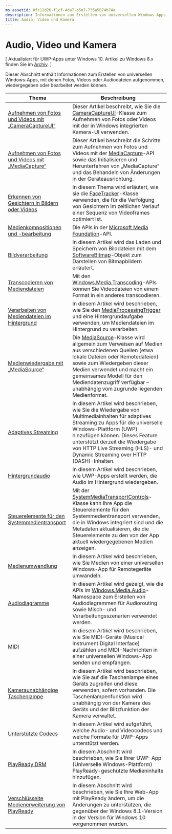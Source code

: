 ```yaml
---
ms.assetid: 0fc12d26-f1cf-4da7-b5a7-735a5074b74a
description: Informationen zum Erstellen von universellen Windows-Apps, mit denen Fotos, Videos oder Audiodateien aufgenommen, wiedergegeben oder bearbeitet werden können.
title: Audio, Video und Kamera
---
```


# Audio, Video und Kamera

\[ Aktualisiert für UWP-Apps unter Windows 10. Artikel zu Windows 8.x finden Sie im [Archiv](http://go.microsoft.com/fwlink/p/?linkid=619132). \]

Dieser Abschnitt enthält Informationen zum Erstellen von universellen Windows-Apps, mit denen Fotos, Videos oder Audiodateien aufgenommen, wiedergegeben oder bearbeitet werden können.
 
| Thema                                                                                             | Beschreibung                                                                                                                                                                                                                                                                                    |
|---------------------------------------------------------------------------------------------------|------------------------------------------------------------------------------------------------------------------------------------------------------------------------------------------------------------------------------------------------------------------------------------------------|
| [Aufnehmen von Fotos und Videos mit „CameraCaptureUI“](capture-photos-and-video-with-cameracaptureui.md) | Dieser Artikel beschreibt, wie Sie die [CameraCaptureUI](capture-photos-and-video-with-cameracaptureui.md)-Klasse zum Aufnehmen von Fotos oder Videos mit der in Windows integrierten Kamera-UI verwenden.                                                                                                            |
| [Aufnehmen von Fotos und Videos mit „MediaCapture“](capture-photos-and-video-with-mediacapture.md)       | Dieser Artikel beschreibt die Schritte zum Aufnehmen von Fotos und Videos mit der [MediaCapture](https://msdn.microsoft.com/library/windows/apps/br241124)-API sowie das Initialisieren und Herunterfahren von „MediaCapture“ und das Behandeln von Änderungen in der Geräteausrichtung.                                  |
| [Erkennen von Gesichtern in Bildern oder Videos](detect-and-track-faces-in-an-image.md)                         | In diesem Thema wird erläutert, wie sie die [FaceTracker](https://msdn.microsoft.com/library/windows/apps/dn974150)-Klasse verwenden, die für die Verfolgung von Gesichtern im zeitlichen Verlauf einer Sequenz von Videoframes optimiert ist.                                                                                                               |
| [Medienkompositionen und -bearbeitung](media-compositions-and-editing.md)                               | Die APIs in der [Microsoft Media Foundation](https://msdn.microsoft.com/library/windows/desktop/ms694197)-API.                                                                                                                                                                                 |
| [Bildverarbeitung](imaging.md)                                                                             | In diesem Artikel wird das Laden und Speichern von Bilddateien mit dem [SoftwareBitmap](https://msdn.microsoft.com/library/windows/apps/dn887358)-Objekt zum Darstellen von Bitmapbildern erläutert.                                                                                                                     |
| [Transcodieren von Mediendateien](transcode-media-files.md)                                                 | Mit den [Windows.Media.Transcoding](https://msdn.microsoft.com/library/windows/apps/br207105)-APIs können Sie Videodateien von einem Format in ein anderes transcodieren.                                                                                                                                |
| [Verarbeiten von Mediendateien im Hintergrund](process-media-files-in-the-background.md)                 | In diesem Artikel wird beschrieben, wie Sie den [MediaProcessingTrigger](https://msdn.microsoft.com/library/windows/apps/dn806005) und eine Hintergrundaufgabe verwenden, um Mediendateien im Hintergrund zu verarbeiten.                                                                                                       |
| [Medienwiedergabe mit „MediaSource“](media-playback-with-mediasource.md)                             | Die [MediaSource](https://msdn.microsoft.com/library/windows/apps/dn930905)-Klasse wird allgemein zum Verweisen auf Medien aus verschiedenen Quellen (etwa lokale Dateien oder Remotedateien) sowie zum Wiedergeben dieser Medien verwendet und macht ein gemeinsames Modell für den Mediendatenzugriff verfügbar – unabhängig vom zugrunde liegenden Medienformat.  |
| [Adaptives Streaming](adaptive-streaming.md)                                                       | In diesem Artikel wird beschrieben, wie Sie die Wiedergabe von Multimediainhalten für adaptives Streaming zu Apps für die universelle Windows-Plattform (UWP) hinzufügen können. Dieses Feature unterstützt derzeit die Wiedergabe von HTTP Live Streaming (HLS)- und Dynamic Streaming over HTTP (DASH)-Inhalten.                                          |
| [Hintergrundaudio](background-audio.md)                                                           | In diesem Artikel wird beschrieben, wie UWP-Apps erstellt werden, die Audio im Hintergrund wiedergeben.                                                                                                                                                                                                               |
| [Steuerelemente für den Systemmedientransport](system-media-transport-controls.md)                             | Mit der [SystemMediaTransportControls](https://msdn.microsoft.com/library/windows/apps/dn278677)-Klasse kann Ihre App die Steuerelemente für den Systemmedientransport verwenden, die in Windows integriert sind und die Metadaten aktualisieren, die die Steuerelemente zu den von der App aktuell wiedergegebenen Medien anzeigen. |
| [Medienumwandlung](media-casting.md)                                                                 | In diesem Artikel wird beschrieben, wie Sie Medien von einer universellen Windows-App für Remotegeräte umwandeln.                                                                                                                                                                                                       |
| [Audiodiagramme](audio-graphs.md)                                                                   | In diesem Artikel wird gezeigt, wie die APIs im [Windows.Media.Audio](https://msdn.microsoft.com/library/windows/apps/dn914341)-Namespace zum Erstellen von Audiodiagrammen für Audiorouting sowie Misch- und Verarbeitungsszenarien verwendet werden.                                                                            |
| [MIDI](midi.md)                                                                                   | In diesem Artikel wird beschrieben, wie Sie MIDI-Geräte (Musical Instrument Digital Interface) aufzählen und MIDI-Nachrichten in einer universellen Windows-App senden und empfangen.                                                                                                                                   |
| [Kameraunabhängige Taschenlampe](camera-independent-flashlight.md)                                 | In diesem Artikel wird beschrieben, wie Sie auf die Taschenlampe eines Geräts zugreifen und diese verwenden, sofern vorhanden. Die Taschenlampenfunktion wird unabhängig von der Kamera des Geräts und der Blitzfunktion der Kamera verwaltet.                                                                                                                 |
| [Unterstützte Codecs](supported-codecs.md)                                                           | In diesem Artikel wird aufgeführt, welche Audio- und Videocodecs und welche Formate für UWP-Apps unterstützt werden.                                                                                                                                                                                                                  |
| [PlayReady DRM](playready-client-sdk.md)                                                          | In diesem Abschnitt wird beschrieben, wie Sie Ihrer UWP-App (Universelle Windows-Plattform) PlayReady-geschützte Medieninhalte hinzufügen.                                                                                                                                                                                |
| [Verschlüsselte Medienerweiterung von PlayReady](playready-encrypted-media-extension.md)                     | In diesem Abschnitt wird beschrieben, wie Sie Ihre Web-App mit PlayReady ändern, um die Änderungen zu unterstützen, die gegenüber der Windows 8.1-Version in der Version für Windows 10 vorgenommen wurden.                                                                                                                                       |

 

 

 






<!--HONumber=Mar16_HO1-->


